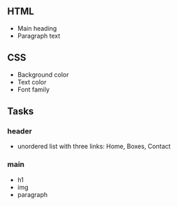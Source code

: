 ## HTML
* Main heading
* Paragraph text

## CSS
* Background color
* Text color
* Font family

## Tasks
### header
- unordered list with three links: Home, Boxes, Contact
### main
- h1
- img
- paragraph